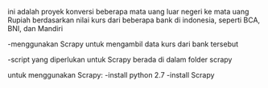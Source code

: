 ini adalah proyek konversi beberapa mata uang luar negeri ke mata uang Rupiah berdasarkan nilai kurs dari beberapa bank di indonesia, seperti BCA, BNI, dan Mandiri

-menggunakan Scrapy untuk mengambil data kurs dari bank tersebut

-script yang diperlukan untuk Scrapy berada di dalam folder scrapy

untuk menggunakan Scrapy:
-install python 2.7
-install Scrapy
